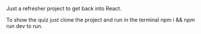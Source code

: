 Just a refresher project to get back into React.

To show the quiz just clone the project and run in the terminal npm i && npm run dev to run.
